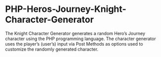 # PHP-Heros-Journey-Knight-Character-Generator
The Knight Character Generator generates a random Hero’s Journey character using the PHP programming language. The character generator uses the player’s (user’s) input via Post Methods as options used to customize the randomly generated character.
